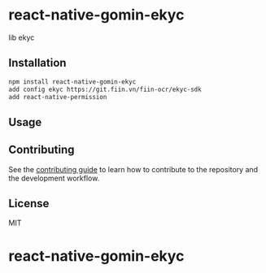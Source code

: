# react-native-gomin-ekyc

lib ekyc

## Installation

```sh
npm install react-native-gomin-ekyc
add config ekyc https://git.fiin.vn/fiin-ocr/ekyc-sdk
add react-native-permission
```

## Usage


## Contributing

See the [contributing guide](CONTRIBUTING.md) to learn how to contribute to the repository and the development workflow.

## License

MIT
# react-native-gomin-ekyc
